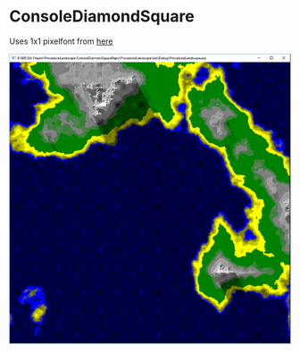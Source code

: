 # ConsoleDiamondSquare

Uses 1x1 pixelfont from [here](https://www.dostips.com/forum/viewtopic.php?t=6254#p39835)

![Latest version produces images like this:](https://raw.githubusercontent.com/fortytwoish/ConsoleDiamondSquare/master/procLS3.png)
